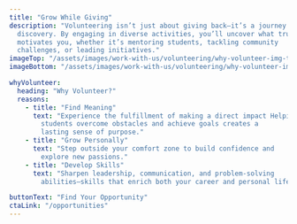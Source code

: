 ```yaml
---
title: "Grow While Giving"
description: "Volunteering isn’t just about giving back—it’s a journey of self-
  discovery. By engaging in diverse activities, you’ll uncover what truly
  motivates you, whether it’s mentoring students, tackling community
  challenges, or leading initiatives."
imageTop: "/assets/images/work-with-us/volunteering/why-volunteer-img-top.png"
imageBottom: "/assets/images/work-with-us/volunteering/why-volunteer-img-bottom.png"

whyVolunteer:
  heading: "Why Volunteer?"
  reasons:
    - title: "Find Meaning"
      text: "Experience the fulfillment of making a direct impact Helping
        students overcome obstacles and achieve goals creates a
        lasting sense of purpose."
    - title: "Grow Personally"
      text: "Step outside your comfort zone to build confidence and
        explore new passions."
    - title: "Develop Skills"
      text: "Sharpen leadership, communication, and problem-solving
        abilities—skills that enrich both your career and personal life."

buttonText: "Find Your Opportunity"
ctaLink: "/opportunities"
---
```

